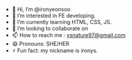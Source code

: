 - 👋 Hi, I’m @ironyeonsoo
- 👀 I’m interested in FE developing.
- 🌱 I’m currently learning HTML, CSS, JS. 
- 💞️ I’m looking to collaborate on 
- 📫 How to reach me : ysnature97@gmail.com
- 😄 Pronouns: SHE/HER
- ⚡ Fun fact: my nickname is ironys. 

<!---
ironyeonsoo/ironyeonsoo is a ✨ special ✨ repository because its `README.md` (this file) appears on your GitHub profile.
You can click the Preview link to take a look at your changes.
--->
